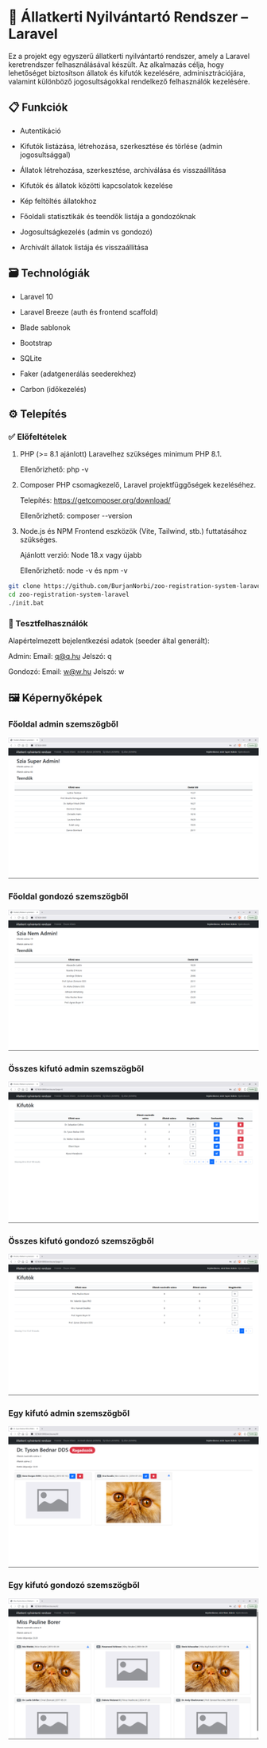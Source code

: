 # 🐾 Állatkerti Nyilvántartó Rendszer – Laravel

Ez a projekt egy egyszerű állatkerti nyilvántartó rendszer, amely a Laravel keretrendszer felhasználásával készült. Az alkalmazás célja, hogy lehetőséget biztosítson állatok és kifutók kezelésére, adminisztrációjára, valamint különböző jogosultságokkal rendelkező felhasználók kezelésére.

## 📋 Funkciók

-   Autentikáció

-   Kifutók listázása, létrehozása, szerkesztése és törlése (admin jogosultsággal)

-   Állatok létrehozása, szerkesztése, archiválása és visszaállítása

-   Kifutók és állatok közötti kapcsolatok kezelése

-   Kép feltöltés állatokhoz

-   Főoldali statisztikák és teendők listája a gondozóknak

-   Jogosultságkezelés (admin vs gondozó)

-   Archivált állatok listája és visszaállítása

## 🗃 Technológiák

-   Laravel 10

-   Laravel Breeze (auth és frontend scaffold)

-   Blade sablonok

-   Bootstrap

-   SQLite

-   Faker (adatgenerálás seederekhez)

-   Carbon (időkezelés)

## ⚙️ Telepítés

### ✅ Előfeltételek

1. PHP (>= 8.1 ajánlott)
   Laravelhez szükséges minimum PHP 8.1.

    Ellenőrizhető: php -v

2. Composer
   PHP csomagkezelő, Laravel projektfüggőségek kezeléséhez.

    Telepítés: https://getcomposer.org/download/

    Ellenőrizhető: composer --version

3. Node.js és NPM
   Frontend eszközök (Vite, Tailwind, stb.) futtatásához szükséges.

    Ajánlott verzió: Node 18.x vagy újabb

    Ellenőrizhető: node -v és npm -v

```bash
git clone https://github.com/BurjanNorbi/zoo-registration-system-laravel.git
cd zoo-registration-system-laravel
./init.bat
```

### 🧪 Tesztfelhasználók

Alapértelmezett bejelentkezési adatok (seeder által generált):

Admin:
Email: q@q.hu
Jelszó: q

Gondozó:
Email: w@w.hu
Jelszó: w

## 🖼️ Képernyőképek

### Főoldal admin szemszögből

![main page admin](/screenshots/main_page_admin.png)

### Főoldal gondozó szemszögből

![main page user](/screenshots/main_page_user.png)

### Összes kifutó admin szemszögből

![enclosures page admin](/screenshots/enclosures_page_admin.png)

### Összes kifutó gondozó szemszögből

![enclosures page user](/screenshots/enclosures_page_user.png)

### Egy kifutó admin szemszögből

![enclosure page admin](/screenshots/enclosure_page_admin.png)

### Egy kifutó gondozó szemszögből

![enclosure page user](/screenshots/enclosure_page_user.png)
